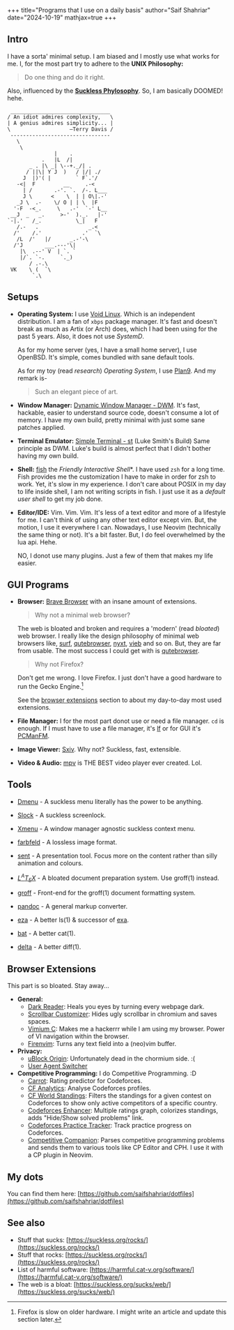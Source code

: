 +++
title="Programs that I use on a daily basis"
author="Saif Shahriar"
date="2024-10-19"
mathjax=true
+++

## Intro
I have a sorta' minimal setup. I am biased and I mostly use what works for me.
I, for the most part try to adhere to the **UNIX Philosophy:**
> Do one thing and do it right.

Also, influenced by the **[Suckless Phylosophy](https://suckless.org/philosophy/)**.
So, I am basically DOOMED! hehe.

```text
 ________________________________
/ An idiot admires complexity,   \
| A genius admires simplicity... |
\                   —Terry Davis /
 --------------------------------
   \
    \
               |    .
           .   |L  /|
       _ . |\ _| \--+._/| .
      / ||\| Y J  )   / |/| ./
     J  |)'( |        ` F`.'/
   -<|  F         __     .-<
     | /       .-'. `.  /-. L___
     J \      <    \  | | O\|.-'
   _J \  .-    \/ O | | \  |F
  '-F  -<_.     \   .-'  `-' L__
 __J  _   _.     >-'  )._.   |-'
`-|.'   /_.           \_|   F
   /.-   .                _.<
  /'    /.'             .'  `\
   /L  /'   |/      _.-'-\
  /'J       ___.---'\|
    |\  .--' V  | `. `
    |/`. `-.     `._)
       / .-.\
 VK    \ (  `\
        `.\
```

## Setups
- **Operating System:** I use [Void Linux](https://voidlinux.org/). Which is an
  independent distribution. I am a fan of `xbps` package manager. It's fast and
  doesn't break as much as Artix (or Arch) does, which I had been using for the
  past 5 years. Also, it does not use *SystemD*.

  As for my home server (yes, I have a small home server), I use OpenBSD. It's
  simple, comes bundled with sane default tools.

  As for my toy (read *research*) *Operating System*, I use
  [Plan9](https://p9f.org/). And my remark is-
  > Such an elegant piece of art.
- **Window Manager:**
  [Dynamic Window Manager - DWM](https://github.com/saifshahriar/dwm-saif). It's
  fast, hackable, easier to understand source code, doesn't consume a lot of
  memory. I have my own build, pretty minimal with just some sane patches
  applied.
- **Terminal Emulator:**
  [Simple Terminal - st](https://github.com/saifshahriar/st) (Luke Smith's Build)
  Same principle as DWM. Luke's build is almost perfect that I didn't bother
  having my own build.
- **Shell:** [fish](https://github.com/fish-shell/fish-shell) the *Friendly
  Interactive Shell**. I have used `zsh` for a long time. Fish provides me the
  customization I have to make in order for zsh to work. Yet, it's slow in my
  experience. I don't care about POSIX in my day to life inside shell, I am not
  writing scripts in fish. I just use it as a *default user shell* to get my job
  done.
- **Editor/IDE:** Vim. Vim. Vim. It's less of a text editor and more of a
  lifestyle for me. I can't think of using any other text editor except vim.
  But, the motion, I use it everywhere I can. Nowadays, I use Neovim
  (technically the same thing or not). It's a bit faster. But, I do feel
  overwhelmed by the lua api. Hehe.

  NO, I donot use many plugins. Just a few of them that makes my life easier.

## GUI Programs
- **Browser:** [Brave Browser](https://brave.com/) with an insane amount of
  extensions.

  >Why not a minimal web browser?

  The web is bloated and broken and requires a 'modern' (read
  *bloated*) web browser. I really like the design philosophy
  of minimal web browsers like, [surf](https://surf.suckless.org/),
  [qutebrowser](https://www.qutebrowser.org/),
  [nyxt](https://nyxt-browser.com/), [vieb](https://vieb.dev/)
  and so on. But, they are far from usable. The most success I could get with is
  [qutebrowser](https://www.qutebrowser.org/).

  >Why not Firefox?

  Don't get me wrong. I love Firefox. I just don't have a good hardware to run
  the Gecko Engine.[^1]

  See the [browser extensions](#browser-extensions) section to about my
  day-to-day most used
  extensions.
- **File Manager:** I for the most part donot use or need a file manager. `cd`
  is enough. If I must have to use a file manager, it's
  [lf](https://github.com/gokcehan/lf) or for GUI it's
  [PCManFM](https://wiki.archlinux.org/title/PCManFM).
- **Image Viewer:** [Sxiv](https://github.com/xyb3rt/sxiv). Why not? Suckless,
  fast, extensible.
- **Video & Audio:** [mpv](https://mpv.io/) is THE BEST video player ever
  created. Lol.

## Tools
- [Dmenu](https://github.com/saifshahriar/dmenu) - A suckless menu literally
  has the power to be anything.<br/>
- [Slock](https://tools.suckless.org/sent/) - A suckless screenlock.
- [Xmenu](https://github.com/phillbush/xmenu) - A window manager agnostic
  suckless context menu.
- [farbfeld](https://tools.suckless.org/farbfeld/) - A lossless image format.
- [sent](https://tools.suckless.org/sent/) - A presentation tool. Focus more on
  the content rather than silly animation and colours.

- [$L^{A}T_{E}X$](https://www.latex-project.org/) - A bloated document
  preparation system. Use groff(1) instead.
- [groff](https://www.gnu.org/software/groff/) - Front-end for the groff(1)
  document formatting system.
- [pandoc](https://pandoc.org/) - A general markup converter.

- [eza](https://github.com/eza-community/eza)  - A better ls(1) & successor of
  [exa](https://the.exa.website/).
- [bat](https://github.com/sharkdp/bat) - A better cat(1).
- [delta](https://github.com/dandavison/delta) - A better diff(1).

## Browser Extensions
This part is so bloated. Stay away...
- **General:**
    - [Dark Reader](https://darkreader.org/): Heals you eyes by turning every
    webpage dark.
    - [Scrollbar Customizer](https://chromewebstore.google.com/detail/scrollbar-customizer/flffekjijpabhjgpoapooggncnmcjopa):
    Hides ugly scrollbar in chromium and saves spaces.
    - [Vimium C](https://github.com/gdh1995/vimium-c): Makes me a hackerrr while
    I am using my browser. Power of VI
      navigation within the browser.
    - [Firenvim](https://github.com/glacambre/firenvim): Turns any text field
    into a (neo)vim buffer.
- **Privacy:**
    - [uBlock Origin](https://ublockorigin.com/): Unfortunately dead in the
      chormium side. :(
    - [User Agent Switcher](https://github.com/ray-lothian/UserAgent-Switcher)
- **Competitive Programming:** I do Competitive Programming. :D
    - [Carrot](): Rating predictor for Codeforces.
    - [CF Analytics](): Analyse Codeforces profiles.
    - [CF World Standings](): Filters the standings for a given contest on
    Codeforces to show only active competitors of a specific country.
    - [Codeforces Enhancer](): Multiple ratings graph, colorizes standings,
    adds "Hide/Show solved problems" link.
    - [Codeforces Practice Tracker](): Track practice progress on Codeforces.
    - [Competitive Companion](): Parses competitive programming problems and
    sends them to various tools like CP Editor and CPH. I use it with a CP
    plugin in Neovim.

## My dots
You can find them here:
[https://github.com/saifshahriar/dotfiles](https://github.com/saifshahriar/dotfiles)

## **See also**
- Stuff that sucks: [https://suckless.org/rocks/](https://suckless.org/rocks/)
- Stuff that rocks: [https://suckless.org/rocks/](https://suckless.org/rocks/)
- List of harmful software: [https://harmful.cat-v.org/software/](https://harmful.cat-v.org/software/)
- The web is a bloat: [https://suckless.org/sucks/web/](https://suckless.org/sucks/web/)

[^1]: Firefox is slow on older hardware. I might write an article and update
    this section later.

